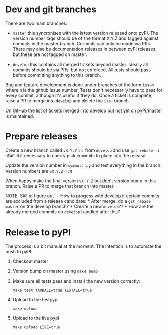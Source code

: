 # Dev and git branches

There are two main branches:

 * `master` this syncronises with the latest version released onto pyPI.  The version number tags
    should be of the format X.Y.Z and tagged against commits in the master branch.  Commits can
    only be made via PRs.  There may also be documentation releases in between pyPI releases, but
    these are not tagged on master.

 * `develop` this contains all merged tickets beyond master.  Ideally all commits should be via
    PRs, but not enforced.  All tests should pass before committing anything to this branch.

Bug and feature development is done under branches of the form `iss-N` where `N` is
the github issue number.  Tests don't necessarily have to pass for every commit, although it's 
useful if they do.  Once a ticket is complete, raise a PR to merge into `develop` and delete the
`iss-` branch.

On GitHub the list of tickets merged into develop but not yet on pyPI/master is maintained.

# Prepare releases

Create a new branch called `vX.Y.Z-rc` from `develop` and use `git rebase -i HEAD~N` if
necessary to cherry pick commits to place into the release.

Update the version number in `symbols.py` and test everything in the branch. Version
numbers are `vX.Y.Z-rcN`

When happy,make the final version `vX.Y.Z` but don't version bump in this branch.
Raise a PR to merge that branch into master.

NOTE:  Still to figure out -- How to progess with develop if certain
       commits are excluded from a release candidate:
         * After merge, do a `git rebase master` on the develop branch?
         * Create a new `develop`??
         * How are the already merged commits on `develop` handled after this?

 

# Release to pyPI

The process is a bit manual at the moment.  The intention is to automate the push to pyPI

1. Checkout master
2. Version bump on master using `make bump`
3. Make sure all tests pass and install the new version correctly:
   ```
   make test TARBALL=true TESTALL=true
   ```
4. Upload to the testpypi
   ```
   make upload
   ```

5. Upload to the live pypi
   ```
   make upload LIVE=true
   ```